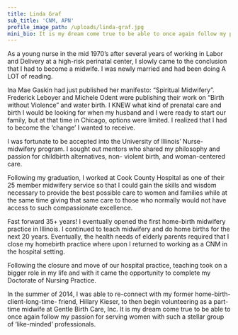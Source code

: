 ```yaml
---
title: Linda Graf
sub_title: 'CNM, APN'
profile_image_path: /uploads/linda-graf.jpg
mini_bio: It is my dream come true to be able to once again follow my passion for serving women with such a stellar group of ‘like-minded’ professionals.
---
```



As a young nurse in the mid 1970’s after several years of working in Labor and Delivery at a high-risk perinatal center, I slowly came to the conclusion that I had to become a midwife. I was newly married and had been doing A LOT of reading.

Ina Mae Gaskin had just published her manifesto: “Spiritual Midwifery”. Frederick Leboyer and Michele Odent were publishing their work on “Birth without Violence” and water birth. I KNEW what kind of prenatal care and birth I would be looking for when my husband and I were ready to start our family, but at that time in Chicago, options were limited. I realized that I had to become the ‘change’ I wanted to receive.

I was fortunate to be accepted into the University of Illinois’ Nurse-midwifery program. I sought out mentors who shared my philosophy and passion for childbirth alternatives, non- violent birth, and woman-centered care.

Following my graduation, I worked at Cook County Hospital as one of their 25 member midwifery service so that I could gain the skills and wisdom necessary to provide the best possible care to women and families while at the same time giving that same care to those who normally would not have access to such compassionate excellence.

Fast forward 35+ years! I eventually opened the first home-birth midwifery practice in Illinois. I continued to teach midwifery and do home births for the next 20 years. Eventually, the health needs of elderly parents required that I close my homebirth practice where upon I returned to working as a CNM in the hospital setting.

Following the closure and move of our hospital practice, teaching took on a bigger role in my life and with it came the opportunity to complete my Doctorate of Nursing Practice.

In the summer of 2014, I was able to re-connect with my former home-birth- client-long-time- friend, Hillary Kieser, to then begin volunteering as a part-time midwife at Gentle Birth Care, Inc. It is my dream come true to be able to once again follow my passion for serving women with such a stellar group of ‘like-minded’ professionals.